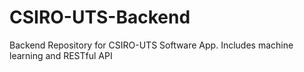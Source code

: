 # CSIRO-UTS-Backend
Backend Repository for CSIRO-UTS Software App. Includes machine learning and RESTful API
